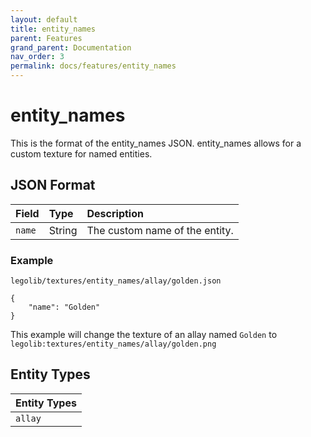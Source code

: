```yaml
---
layout: default
title: entity_names
parent: Features
grand_parent: Documentation
nav_order: 3
permalink: docs/features/entity_names
---
```

# entity_names
This is the format of the entity_names JSON.
entity_names allows for a custom texture for named entities.

## JSON Format
| Field        | Type   | Description                    |
|:-------------|:-------|:-------------------------------|
| `name`       | String | The custom name of the entity. |


### Example
`legolib/textures/entity_names/allay/golden.json`
```
{
    "name": "Golden"
}
```
This example will change the texture of an allay named `Golden` to `legolib:textures/entity_names/allay/golden.png`


## Entity Types
| Entity Types |  
|:-------------|  
| `allay`      |  